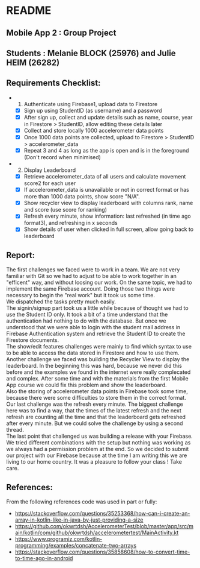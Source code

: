 # README 
## Mobile App 2 : Group Project 
## Students : Melanie BLOCK (25976) and Julie HEIM (26282)

## Requirements Checklist:
- 1. Authenticate using Firebase1, upload data to Firestore
   - [x] Sign up using StudentID (as username) and a password
   - [x] After sign up, collect and update details such as name, course, year in Firestore > StudentID, allow editing these details later
   - [x] Collect and store locally 1000 accelerometer data points
   - [x] Once 1000 data points are collected, upload to Firestore > StudentID > accelerometer_data
   - [x] Repeat 3 and 4 as long as the app is open and is in the foreground (Don't record when minimised)
- 2. Display Leaderboard
   - [x] Retrieve accelerometer_data of all users and calculate movement score2 for each user
   - [x] If accelerometer_data is unavailable or not in correct format or has more than 1000 data points, show score "N/A".
   - [x] Show recycler view to display leaderboard with columns rank, name and score (use score for ranking)
   - [x] Refresh every minute, show information: last refreshed (in time ago format3), and refreshing in x seconds
   - [x] Show details of user when clicked in full screen, allow going back to leaderboard

## Report: 

The first challenges we faced were to work in a team. We are not very familiar with Git so we had to adjust to be able to work together in an "efficent" way, and without loosing our work. On the same topic, we had to implement the same Firebase account. Doing those two things were necessary to begin the "real work" but it took us some time. <br />
We dispatched the tasks pretty much easily. <br />
The signin/signup part took us a little while because of thought we had to use the Student ID only. It took a bit of a time understand that the authentication had nothing to do with the database. But once we understood that we were able to login with the student mail address in Firebase Authentication system and retrieve the Student ID to create the Firestore documents.<br />
The show/edit features challenges were mainly to find which syntax to use to be able to access the data stored in Firestore and how to use them.<br />
Another challenge we faced was building the Recycler View to display the leaderboard. In the beginning this was hard, because we never did this before and the examples we found in the internet were really complecated and complex. After some time and with the materials from the first Mobile App course we could fix this problem and show the leaderboard.<br />
Also the storing of accelerometer data points in Firebase took some time, because there were some difficulties to store them in the correct format.<br />
Our last challenge was the refresh every minute. The biggest challenge here was to find a way, that the times of the latest refresh and the next refresh are counting all the time and that the leaderboard gets refreshed after every minute. But we could solve the challenge by using a second thread.<br />
The last point that challenged us was building a release with your Firebase. We tried different combinations with the setup but nothing was working as we always had a permission problem at the end. So we decided to submit our project with our Firebase because at the time I am writing this we are living to our home country. 
It was a pleasure to follow your class ! 
Take care.


## References:
From the following references code was used in part or fully:
- https://stackoverflow.com/questions/35253368/how-can-i-create-an-array-in-kotlin-like-in-java-by-just-providing-a-size
- https://github.com/okwrtdsh/AccelerometerTest/blob/master/app/src/main/kotlin/com/github/okwrtdsh/accelerometertest/MainActivity.kt
- https://www.programiz.com/kotlin-programming/examples/concatenate-two-arrays
- https://stackoverflow.com/questions/35858608/how-to-convert-time-to-time-ago-in-android
